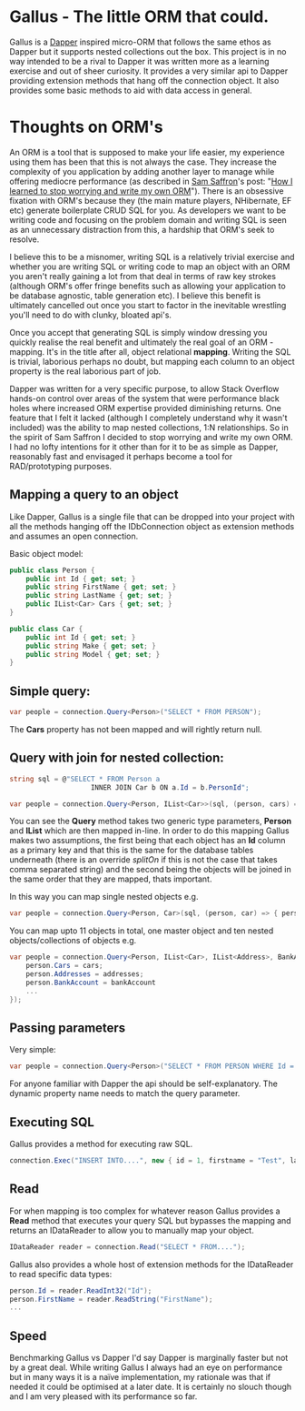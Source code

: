 Gallus - The little ORM that could.
===================================

Gallus is a [Dapper](https://github.com/StackExchange/dapper-dot-net) inspired micro-ORM that follows the same ethos as Dapper but it supports nested collections out the box. This project is in no way intended to be a rival to Dapper it was written more as a learning exercise and out of sheer curiosity. It provides a very similar api to Dapper providing extension methods that hang off the connection object. It also provides some basic methods to aid with data access in general.

Thoughts on ORM's
==============

An ORM is a tool that is supposed to make your life easier, my experience using them has been that this is not always the case. They increase the complexity of you application by adding another layer to manage while offering mediocre performance (as described in [Sam Saffron](http://samsaffron.com/)'s post: "[How I learned to stop worrying and write my own ORM](http://samsaffron.com/archive/2011/03/30/How+I+learned+to+stop+worrying+and+write+my+own+ORM)"). There is an obsessive fixation with ORM's because they (the main mature players, NHibernate, EF etc) generate boilerplate CRUD SQL for you. As developers we want to be writing code and focusing on the problem domain and writing SQL is seen as an unnecessary  distraction from this, a hardship that ORM's seek to resolve. 

I believe this to be a misnomer, writing SQL is a relatively trivial exercise and whether you are writing SQL or writing code to map an object with an ORM you aren't really gaining a lot from that deal in terms of raw key strokes (although ORM's offer fringe benefits such as allowing your application to be database agnostic, table generation etc). I believe this benefit is ultimately cancelled out once you start to factor in the inevitable wrestling you'll need to do with clunky, bloated api's.

Once you accept that generating SQL is simply window dressing you quickly realise the real benefit and ultimately the real goal of an ORM - mapping. It's in the title after all, object relational __mapping__. Writing the SQL is trivial, laborious perhaps no doubt, but mapping each column to an object property is the real laborious part of job. 

Dapper was written for a very specific purpose, to allow Stack Overflow hands-on control over areas of the system that were performance black holes where increased ORM expertise provided diminishing returns. One feature that I felt it lacked (although I completely understand why it wasn't included) was the ability to map nested collections, 1:N relationships. So in the spirit of Sam Saffron I decided to stop worrying and write my own ORM. I had no lofty intentions for it other than for it to be as simple as Dapper, reasonably fast and envisaged it perhaps become a tool for RAD/prototyping purposes.

Mapping a query to an object
----------------------------

Like Dapper, Gallus is a single file that can be dropped into your project with all the methods hanging off the IDbConnection object as extension methods and assumes an open connection.

Basic object model:

```csharp
public class Person {
	public int Id { get; set; }
	public string FirstName { get; set; }
	public string LastName { get; set; }
	public IList<Car> Cars { get; set; }
}

public class Car {
	public int Id { get; set; }
	public string Make { get; set; }
	public string Model { get; set; }
}
```

Simple query:
-------------

```csharp
var people = connection.Query<Person>("SELECT * FROM PERSON"); 
```

The __Cars__ property has not been mapped and will rightly return null.

Query with join for nested collection:
--------------------------------------

```csharp
string sql = @"SELECT * FROM Person a
					INNER JOIN Car b ON a.Id = b.PersonId";

var people = connection.Query<Person, IList<Car>>(sql, (person, cars) => { person.Cars = cars; });
```

You can see the __Query__ method takes two generic type parameters, __Person__ and __IList<Car>__ which are then mapped in-line. In order to do this mapping Gallus makes two assumptions, the first being that each object has an __Id__ column as a primary key and that this is the same for the database tables underneath (there is an override *splitOn* if this is not the case that takes comma separated string) and the second being the objects will be joined in the same order that they are mapped, thats important.

In this way you can map single nested objects e.g. 

```csharp
var people = connection.Query<Person, Car>(sql, (person, car) => { person.Car = car; });
``` 

You can map upto 11 objects in total, one master object and ten nested objects/collections of objects e.g.

```csharp
var people = connection.Query<Person, IList<Car>, IList<Address>, BankAccount...>(sql, (person, cars, addresses, bankAccount...) => { 
	person.Cars = cars; 
	person.Addresses = addresses;
	person.BankAccount = bankAccount
	...
});
```

Passing parameters
------------------

Very simple:

```csharp
var people = connection.Query<Person>("SELECT * FROM PERSON WHERE Id = @id", new { id = 4 }); 
```

For anyone familiar with Dapper the api should be self-explanatory. The dynamic property name needs to match the query parameter.

Executing SQL 
-------------

Gallus provides a method for executing raw SQL.

```csharp
connection.Exec("INSERT INTO....", new { id = 1, firstname = "Test", lastname = "user" });
```

Read
----

For when mapping is too complex for whatever reason Gallus provides a __Read__ method that executes your query SQL but bypasses the mapping and returns an IDataReader to allow you to manually map your object.

```csharp
IDataReader reader = connection.Read("SELECT * FROM....");
```

Gallus also provides a whole host of extension methods for the IDataReader to read specific data types:

```csharp
person.Id = reader.ReadInt32("Id");
person.FirstName = reader.ReadString("FirstName");
...
```		

Speed
-----

Benchmarking Gallus vs Dapper I'd say Dapper is marginally faster but not by a great deal. While writing Gallus I always had an eye on performance but in many ways it is a naïve implementation, my rationale was that if needed it could be optimised	at a later date. It is certainly no slouch though and I am very pleased with its performance so far.	

